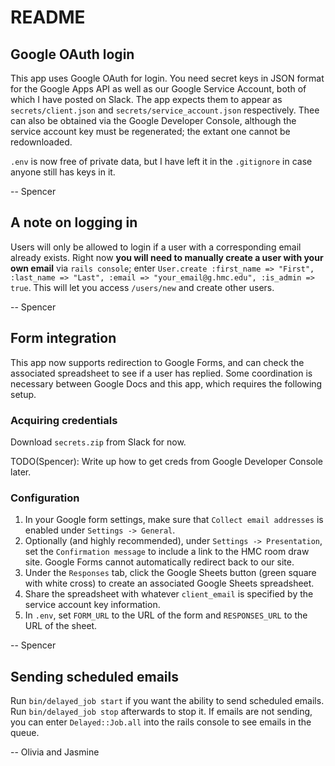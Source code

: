 # README

## Google OAuth login

This app uses Google OAuth for login. You need secret keys in JSON format for
the Google Apps API as well as our Google Service Account, both of which I have
posted on Slack. The app expects them to appear as `secrets/client.json` and
`secrets/service_account.json` respectively. Thee can also be obtained via the
Google Developer Console, although the service account key must be regenerated;
the extant one cannot be redownloaded.

`.env` is now free of private data, but I have left it in the `.gitignore`
in case anyone still has keys in it.

-- Spencer

## A note on logging in

Users will only be allowed to login if a user with a corresponding email already
exists. Right now **you will need to manually create a user with your own email**
via `rails console`; enter `User.create :first_name => "First", :last_name => "Last",
:email => "your_email@g.hmc.edu", :is_admin => true`.
This will let you access `/users/new` and create other users.

-- Spencer

## Form integration

This app now supports redirection to Google Forms, and can check the associated
spreadsheet to see if a user has replied. Some coordination is necessary
between Google Docs and this app, which requires the following setup.

### Acquiring credentials

Download `secrets.zip` from Slack for now.

TODO(Spencer): Write up how to get creds from Google Developer Console later.

### Configuration

1. In your Google form settings, make sure that `Collect email addresses` is
   enabled under `Settings -> General`.
2. Optionally (and highly recommended), under `Settings -> Presentation`, set
   the `Confirmation message` to include a link to the HMC room draw site.
   Google Forms cannot automatically redirect back to our site.
3. Under the `Responses` tab, click the Google Sheets button (green square with
   white cross) to create an associated Google Sheets spreadsheet.
4. Share the spreadsheet with whatever `client_email` is specified by the
   service account key information.
5. In `.env`, set `FORM_URL` to the URL of the form and `RESPONSES_URL` to the
  URL of the sheet.

-- Spencer


## Sending scheduled emails

Run `bin/delayed_job start` if you want the ability to send scheduled emails.  Run `bin/delayed_job stop` afterwards to stop it.  If emails are not sending, you can enter `Delayed::Job.all` into the rails console to see emails in the queue.

-- Olivia and Jasmine
